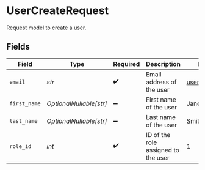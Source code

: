 # UserCreateRequest

Request model to create a user.


## Fields

| Field                               | Type                                | Required                            | Description                         | Example                             |
| ----------------------------------- | ----------------------------------- | ----------------------------------- | ----------------------------------- | ----------------------------------- |
| `email`                             | *str*                               | :heavy_check_mark:                  | Email address of the user           | user@email.com                      |
| `first_name`                        | *OptionalNullable[str]*             | :heavy_minus_sign:                  | First name of the user              | Jane                                |
| `last_name`                         | *OptionalNullable[str]*             | :heavy_minus_sign:                  | Last name of the user               | Smith                               |
| `role_id`                           | *int*                               | :heavy_check_mark:                  | ID of the role assigned to the user | 1                                   |